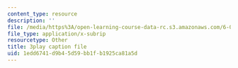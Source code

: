 ```yaml
---
content_type: resource
description: ''
file: /media/https%3A/open-learning-course-data-rc.s3.amazonaws.com/6-042j-mathematics-for-computer-science-spring-2015/1edd6741d9b45d59bb1fb1925ca81a5d_dZgI16nMuqE.vtt
file_type: application/x-subrip
resourcetype: Other
title: 3play caption file
uid: 1edd6741-d9b4-5d59-bb1f-b1925ca81a5d
---
```

